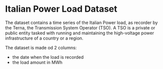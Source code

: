 # Italian Power Load Dataset
The dataset contains a time series of the Italian Power load, as recorder by the 
Terna, the Transmission System Operator (TSO). A TSO is a private or public entity
tasked with running and maintaining the high-voltage power infrastructure of a country 
or a region.

The dataset is made od 2 columns:

- the date when the load is recorded
- the load amount in MWh